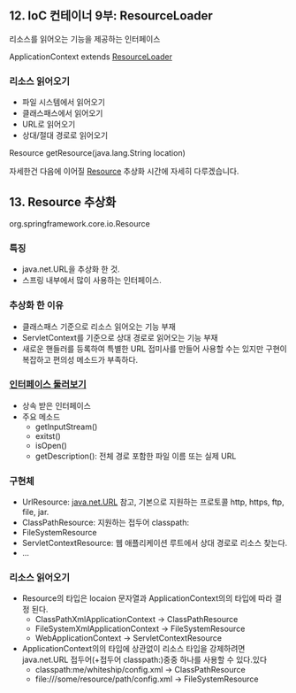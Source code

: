 ## 12. IoC 컨테이너 9부: ResourceLoader

리소스를 읽어오는 기능을 제공하는 인터페이스

ApplicationContext extends [ResourceLoader](https://docs.spring.io/spring-framework/docs/current/javadoc-api/org/springframework/core/io/ResourceLoader.html)

### 리소스 읽어오기

- 파일 시스템에서 읽어오기
- 클래스패스에서 읽어오기
- URL로 읽어오기
- 상대/절대 경로로 읽어오기

Resource getResource(java.lang.String location)

자세한건 다음에 이어질 [Resource](https://docs.spring.io/spring-framework/docs/current/javadoc-api/org/springframework/core/io/Resource.html) 추상화 시간에 자세히 다루겠습니다.

## 13. Resource 추상화

org.springframework.core.io.Resource

### 특징

- java.net.URL을 추상화 한 것.
- 스프링 내부에서 많이 사용하는 인터페이스.

### 추상화 한 이유

- 클래스패스 기준으로 리소스 읽어오는 기능 부재
- ServletContext를 기준으로 상대 경로로 읽어오는 기능 부재
- 새로운 핸들러를 등록하여 특별한 URL 접미사를 만들어 사용할 수는 있지만 구현이 복잡하고 편의성 메소드가 부족하다.

### [인터페이스 둘러보기](https://docs.spring.io/spring-framework/docs/current/javadoc-api/org/springframework/core/io/Resource.html)

- 상속 받은 인터페이스
- 주요 메소드 
  - getInputStream() 
  - exitst() 
  - isOpen() 
  - getDescription(): 전체 경로 포함한 파일 이름 또는 실제 URL

### 구현체

- UrlResource: [java.net.URL](https://docs.oracle.com/javase/7/docs/api/java/net/URL.html) 참고, 기본으로 지원하는 프로토콜 http, https, ftp, file, jar.
- ClassPathResource: 지원하는 접두어 classpath:
- FileSystemResource
- ServletContextResource: 웹 애플리케이션 루트에서 상대 경로로 리소스 찾는다.
- ...

### 리소스 읽어오기

- Resource의 타입은 locaion 문자열과 ApplicationContext의의 타입에 따라 결정 된다.
  - ClassPathXmlApplicationContext -> ClassPathResource 
  - FileSystemXmlApplicationContext -> FileSystemResource 
  - WebApplicationContext -> ServletContextResource
- ApplicationContext의의 타입에 상관없이 리소스 타입을 강제하려면 java.net.URL 접두어(+접두어 classpath:)중중 하나를 사용할 수 있다.있다
  - classpath:me/whiteship/config.xml -> ClassPathResource 
  - file:///some/resource/path/config.xml -> FileSystemResource
